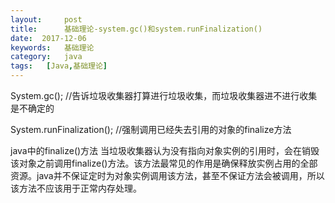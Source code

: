 ```yaml
---
layout:     post
title:      基础理论-system.gc()和system.runFinalization()
date:  2017-12-06
keywords:   基础理论
category:   java
tags:   [Java,基础理论]
---
```

System.gc(); //告诉垃圾收集器打算进行垃圾收集，而垃圾收集器进不进行收集是不确定的 

System.runFinalization(); //强制调用已经失去引用的对象的finalize方法 

java中的finalize()方法
当垃圾收集器认为没有指向对象实例的引用时，会在销毁该对象之前调用finalize()方法。该方法最常见的作用是确保释放实例占用的全部资源。java并不保证定时为对象实例调用该方法，甚至不保证方法会被调用，所以该方法不应该用于正常内存处理。

